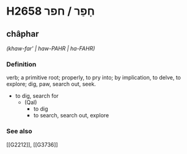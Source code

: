 # H2658 חָפַר / חפר

## châphar

_(khaw-far' | haw-PAHR | ha-FAHR)_

### Definition

verb; a primitive root; properly, to pry into; by implication, to delve, to explore; dig, paw, search out, seek.

- to dig, search for
    - (Qal)
        - to dig
        - to search, search out, explore
### See also

[[G2212]], [[G3736]]

